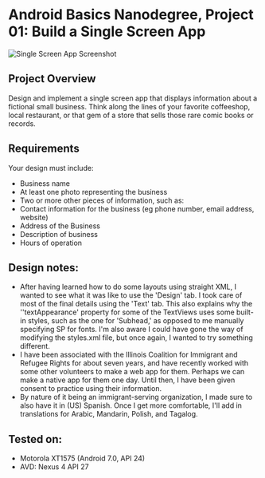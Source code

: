 # Android Basics Nanodegree, Project 01: Build a Single Screen App
![Single Screen App Screenshot](http://coshimel.com/wp-content/uploads/2018/05/ABNd_01_screenshot.png "Single Screen App Screenshot")
## Project Overview
Design and implement a single screen app that displays information about a fictional small business. Think along the lines of your favorite coffeeshop, local restaurant, or that gem of a store that sells those rare comic books or records.
## Requirements
Your design must include:
* Business name
* At least one photo representing the business
* Two or more other pieces of information, such as:
* Contact information for the business (eg phone number, email address, website)
* Address of the Business
* Description of business
* Hours of operation
## Design notes:
*  After having learned how to do some layouts using straight XML, I wanted to see what it was like to use the 'Design' tab. I took care of most of the final details using the 'Text' tab. This also explains why the ''textAppearance' property for some of the TextViews uses some built-in styles, such as the one for 'Subhead,' as opposed to me manually specifying SP for fonts. I'm also aware I could have gone the way of modifying the styles.xml file, but once again, I wanted to try something different.
*  I have been associated with the Illinois Coalition for Immigrant and Refugee Rights for about seven years, and have recently worked with some other volunteers to make a web app for them. Perhaps we can make a native app for them one day. Until then, I have been given consent to practice using their information.
*  By nature of it being an immigrant-serving organization, I made sure to also have it in (US) Spanish. Once I get more comfortable, I'll add in translations for Arabic, Mandarin, Polish, and Tagalog.
## Tested on:
*  Motorola XT1575 (Android 7.0, API 24)
*  AVD: Nexus 4 API 27
